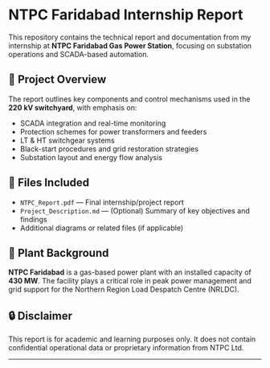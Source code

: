 # NTPC Faridabad Internship Report

This repository contains the technical report and documentation from my internship at **NTPC Faridabad Gas Power Station**, focusing on substation operations and SCADA-based automation.

## 📄 Project Overview

The report outlines key components and control mechanisms used in the **220 kV switchyard**, with emphasis on:

- SCADA integration and real-time monitoring
- Protection schemes for power transformers and feeders
- LT & HT switchgear systems
- Black-start procedures and grid restoration strategies
- Substation layout and energy flow analysis

## 📁 Files Included

- `NTPC_Report.pdf` — Final internship/project report  
- `Project_Description.md` — (Optional) Summary of key objectives and findings  
- Additional diagrams or related files (if applicable)

## 🏢 Plant Background

**NTPC Faridabad** is a gas-based power plant with an installed capacity of **430 MW**. The facility plays a critical role in peak power management and grid support for the Northern Region Load Despatch Centre (NRLDC).

## 🔒 Disclaimer

This report is for academic and learning purposes only. It does not contain confidential operational data or proprietary information from NTPC Ltd.

---
